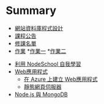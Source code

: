# Summary

* [網站資料庫程式設計](README.md)
* [課程公告](Announcement.md)
* [修課名單](Student.md)
* [作業](Homework.md)
  *[作業一](HW1.md)
  *[作業二](HW2.md)

<!--
  * [上課投影片](Lecture.md)
-->
* [利用 NodeSchool 自我學習](NodeSchool.md)
* [Web應用程式](web.md)
  * [在 Azure 上建立 Web應用程式](AzureWebApp.md)
  * [靜態網頁伺服器](static-http-server.md)
* [Node.js 與 MongoDB](NodejsMongoDB.md)
